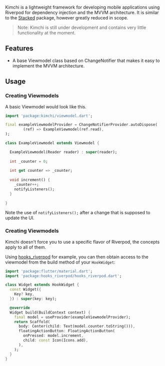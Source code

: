 <!-- 
This README describes the package. If you publish this package to pub.dev,
this README's contents appear on the landing page for your package.

For information about how to write a good package README, see the guide for
[writing package pages](https://dart.dev/guides/libraries/writing-package-pages). 

For general information about developing packages, see the Dart guide for
[creating packages](https://dart.dev/guides/libraries/create-library-packages)
and the Flutter guide for
[developing packages and plugins](https://flutter.dev/developing-packages). 
-->

Kimchi is a lightweight framework for developing mobile applications using Riverpod for dependency injection and the
MVVM architecture. It is similar to the [Stacked](https://pub.dev/packages/stacked) package, however greatly reduced in
scope.

> Note: Kimchi is still under development and contains very little functionality at the moment.

## Features

* A base Viewmodel class based on ChangeNotifier that makes it easy to implement the MVVM architecture.

## Usage

### Creating Viewmodels

A basic Viewmodel would look like this.

```dart
import 'package:kimchi/viewmodel.dart';

final exampleViewmodelProvider = ChangeNotifierProvider.autoDispose(
        (ref) => ExampleViewmodel(ref.read),
);

class ExampleViewmodel extends Viewmodel {

  ExampleViewmodel(Reader reader) : super(reader);
  
  int _counter = 0;
  
  int get counter => _counter;
  
  void increment() {
    _counter++;
    notifyListeners();
  }
  
}
```
Note the use of ``notifyListeners();`` after a change that is supposed to update the UI.

### Creating Viewmodels
Kimchi doesn't force you to use a specific flavor of Riverpod, the concepts apply to all of them.

Using [hooks_riverpod](https://pub.dev/packages/hooks_riverpod) for example, you can then obtain access to the viewmodel from the
build method of your ``HookWidget``:

```dart
import 'package:flutter/material.dart';
import 'package:hooks_riverpod/hooks_riverpod.dart';

class Widget extends HookWidget {
  const Widget({
    Key? key,
  }) : super(key: key);

  @override
  Widget build(BuildContext context) {
    final model = useProvider(exampleViewmodelProvider);
    return Scaffold(
      body: Center(child: Text(model.counter.toString())),
      floatingActionButton: FloatingActionButton(
        onPressed: model.increment,
        child: const Icon(Icons.add),
      ),
    );
  }
}
```


